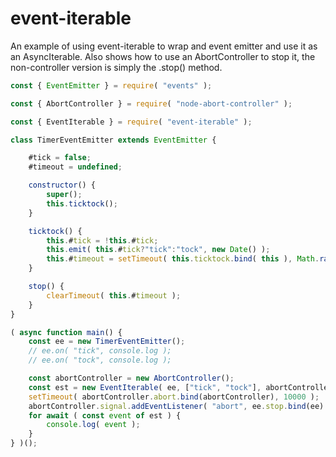 # event-iterable

An example of using event-iterable to wrap and event emitter and use it as an AsyncIterable.  Also shows how to use an AbortController to stop it, the non-controller version is simply the .stop() method.

```javascript
const { EventEmitter } = require( "events" );

const { AbortController } = require( "node-abort-controller" );

const { EventIterable } = require( "event-iterable" );

class TimerEventEmitter extends EventEmitter {

    #tick = false;
    #timeout = undefined;

    constructor() {
        super();
        this.ticktock();
    }

    ticktock() {
        this.#tick = !this.#tick;
        this.emit( this.#tick?"tick":"tock", new Date() );
        this.#timeout = setTimeout( this.ticktock.bind( this ), Math.random()*2000 );
    }

    stop() {
        clearTimeout( this.#timeout );
    }
}

( async function main() {
    const ee = new TimerEventEmitter();
    // ee.on( "tick", console.log );
    // ee.on( "tock", console.log );

    const abortController = new AbortController();
    const est = new EventIterable( ee, ["tick", "tock"], abortController );
    setTimeout( abortController.abort.bind(abortController), 10000 );
    abortController.signal.addEventListener( "abort", ee.stop.bind(ee) );
    for await ( const event of est ) {
        console.log( event );
    }
} )();
```